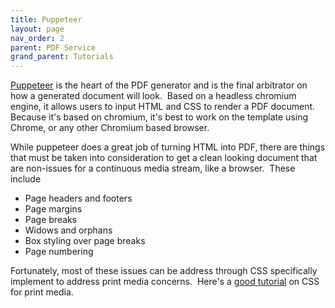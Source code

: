 ```yaml
---
title: Puppeteer
layout: page
nav_order: 2
parent: PDF Service
grand_parent: Tutorials
---
```


[Puppeteer](https://pptr.dev/) is the heart of the PDF generator and is the final arbitrator on how a generated document will look.  Based on a headless chromium engine, it allows users to input HTML and CSS to render a PDF document.  Because it's based on chromium, it's best to work on the template using Chrome, or any other Chromium based browser.

While puppeteer does a great job of turning HTML into PDF, there are things that must be taken into consideration to get a clean looking document that are non-issues for a continuous media stream, like a browser.  These include

- Page headers and footers
- Page margins
- Page breaks
- Widows and orphans
- Box styling over page breaks
- Page numbering

Fortunately, most of these issues can be address through CSS specifically implement to address print media concerns.  Here's a [good tutorial](https://www.smashingmagazine.com/2018/05/print-stylesheets-in-2018/) on CSS for print media.
